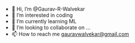 - 👋 Hi, I’m @Gaurav-R-Walvekar
- 👀 I’m interested in coding
- 🌱 I’m currently learning ML
- 💞️ I’m looking to collaborate on ...
- 📫 How to reach me gauravwalvekar@gmail.com

<!---
Gaurav-R-Walvekar/Gaurav-R-Walvekar is a ✨ special ✨ repository because its `README.md` (this file) appears on your GitHub profile.
You can click the Preview link to take a look at your changes.
--->
